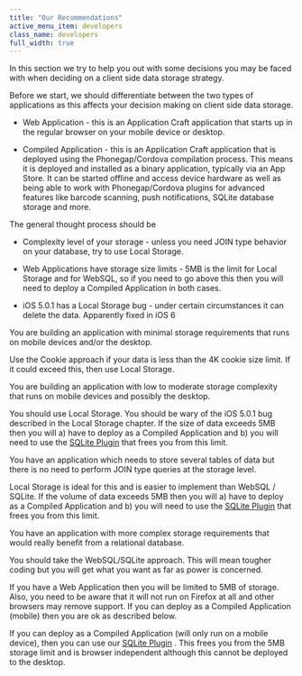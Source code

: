 ```yaml
---
title: "Our Recommendations"
active_menu_item: developers
class_name: developers
full_width: true
---
```



In this section we try to help you out with some decisions you may be faced with when deciding on a client side data storage strategy.

Before we start, we should differentiate between the two types of applications as this affects your decision making on client side data storage.

 - Web Application - this is an Application Craft application that starts up in the regular browser on your mobile device or desktop.

 - Compiled Application - this is an Application Craft application that is deployed using the Phonegap/Cordova compilation process. This means it is deployed and installed as a binary application, typically via an App Store. It can be started offline and access device hardware as well as being able to work with Phonegap/Cordova plugins for advanced features like barcode scanning, push notifications, SQLite database storage and more.

The general thought process should be

 - Complexity level of your storage - unless you need JOIN type behavior on your database, try to use Local Storage.

 - Web Applications have storage size limits - 5MB is the limit for Local Storage and for WebSQL, so if you need to go above this then you will need to deploy a Compiled Application in both cases.

 - iOS 5.0.1 has a Local Storage bug - under certain circumstances it can delete the data. Apparently fixed in iOS 6

You are building an application with minimal storage requirements that runs on mobile devices and/or the desktop.

Use the Cookie approach if your data is less than the 4K cookie size limit. If it could exceed this, then use Local Storage.

You are building an application with low to moderate storage complexity that runs on mobile devices and possibly the desktop.

You should use Local Storage. You should be wary of the iOS 5.0.1 bug described in the Local Storage chapter. If the size of data exceeds 5MB then you will a) have to deploy as a Compiled Application and b) you will need to use the [SQLite Plugin](../../../ac-mobile-build-phonegap/cordova/ac-mobile-build/ac-build-plugins/sqlite-plugin/) that frees you from this limit.

You have an application which needs to store several tables of data but there is no need to perform JOIN type queries at the storage level.

Local Storage is ideal for this and is easier to implement than WebSQL / SQLite. If the volume of data exceeds 5MB then you will a) have to deploy as a Compiled Application and b) you will need to use the [SQLite Plugin](../../../ac-mobile-build-phonegap/cordova/ac-mobile-build/ac-build-plugins/sqlite-plugin/) that frees you from this limit.

You have an application with more complex storage requirements that would really benefit from a relational database.

You should take the WebSQL/SQLite approach. This will mean tougher coding but you will get what you want as far as power is concerned.

If you have a Web Application then you will be limited to 5MB of storage. Also, you need to be aware that it will not run on Firefox at all and other browsers may remove support. If you can deploy as a Compiled Application (mobile) then you are ok as described below.

If you can deploy as a Compiled Application (will only run on a mobile device), then you can use our [SQLite Plugin](../../../ac-mobile-build-phonegap/cordova/ac-mobile-build/ac-build-plugins/sqlite-plugin/) . This frees you from the 5MB storage limit and is browser independent although this cannot be deployed to the desktop.

